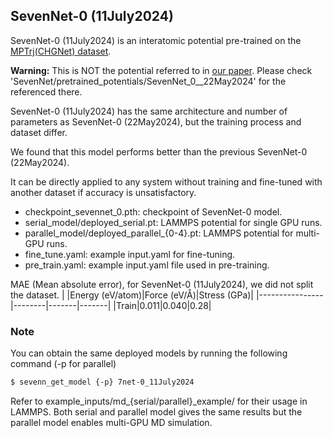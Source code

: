 ## SevenNet-0 (11July2024)
SevenNet-0 (11July2024) is an interatomic potential pre-trained on the [MPTrj(CHGNet) dataset](https://figshare.com/articles/dataset/Materials_Project_Trjectory_MPtrj_Dataset/23713842).

**Warning:** This is NOT the potential referred to in [our paper](https://pubs.acs.org/doi/10.1021/acs.jctc.4c00190). Please check 'SevenNet/pretrained_potentials/SevenNet_0__22May2024' for the referenced there.

SevenNet-0 (11July2024) has the same architecture and number of parameters as SevenNet-0 (22May2024), but the training process and dataset differ.

We found that this model performs better than the previous SevenNet-0 (22May2024).

It can be directly applied to any system without training and fine-tuned with another dataset if accuracy is unsatisfactory.

- checkpoint_sevennet_0.pth: checkpoint of SevenNet-0 model.
- serial_model/deployed_serial.pt: LAMMPS potential for single GPU runs.
- parallel_model/deployed_parallel_{0-4}.pt: LAMMPS potential for multi-GPU runs.
- fine_tune.yaml: example input.yaml for fine-tuning.
- pre_train.yaml: example input.yaml file used in pre-training.

MAE (Mean absolute error), for SevenNet-0 (11July2024), we did not split the dataset.
|                |Energy (eV/atom)|Force (eV/Å)|Stress (GPa)|
|----------------|--------|-------|-------|
|Train|0.011|0.040|0.28|

### Note
You can obtain the same deployed models by running the following command (-p for parallel)
```bash
$ sevenn_get_model {-p} 7net-0_11July2024
```
Refer to example_inputs/md_{serial/parallel}_example/ for their usage in LAMMPS.
Both serial and parallel model gives the same results but the parallel model enables multi-GPU MD simulation.
